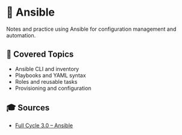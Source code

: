 # 🔧 Ansible

Notes and practice using Ansible for configuration management and automation.

## 📘 Covered Topics

- Ansible CLI and inventory
- Playbooks and YAML syntax
- Roles and reusable tasks
- Provisioning and configuration

## 🎓 Sources

- [Full Cycle 3.0 – Ansible](https://fullcycle.com.br)
